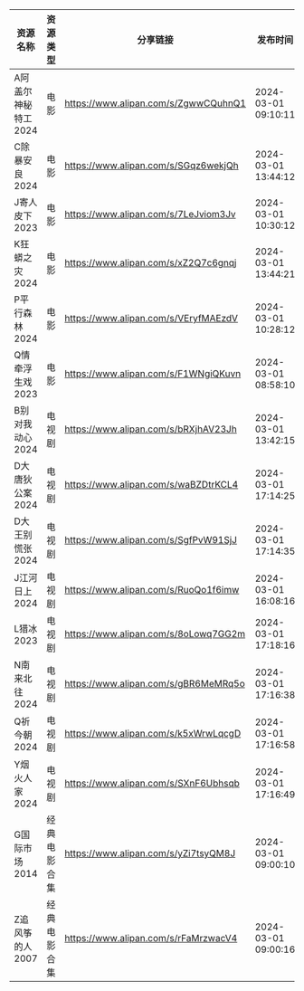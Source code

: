 | 资源名称         | 资源类型   | 分享链接                                 | 发布时间                |
| ------------ | ------ | ------------------------------------ | ------------------- |
| A阿盖尔神秘特工2024 | 电影     | https://www.alipan.com/s/ZgwwCQuhnQ1 | 2024-03-01 09:10:11 |
| C除暴安良2024    | 电影     | https://www.alipan.com/s/SGqz6wekjQh | 2024-03-01 13:44:12 |
| J寄人皮下2023    | 电影     | https://www.alipan.com/s/7LeJviom3Jv | 2024-03-01 10:30:12 |
| K狂蟒之灾2024    | 电影     | https://www.alipan.com/s/xZ2Q7c6gnqj | 2024-03-01 13:44:21 |
| P平行森林2024    | 电影     | https://www.alipan.com/s/VEryfMAEzdV | 2024-03-01 10:28:12 |
| Q情牵浮生戏2023   | 电影     | https://www.alipan.com/s/F1WNgiQKuvn | 2024-03-01 08:58:10 |
| B别对我动心2024   | 电视剧    | https://www.alipan.com/s/bRXjhAV23Jh | 2024-03-01 13:42:15 |
| D大唐狄公案2024   | 电视剧    | https://www.alipan.com/s/waBZDtrKCL4 | 2024-03-01 17:14:25 |
| D大王别慌张2024   | 电视剧    | https://www.alipan.com/s/SgfPvW91SjJ | 2024-03-01 17:14:35 |
| J江河日上2024    | 电视剧    | https://www.alipan.com/s/RuoQo1f6imw | 2024-03-01 16:08:16 |
| L猎冰2023      | 电视剧    | https://www.alipan.com/s/8oLowq7GG2m | 2024-03-01 17:18:16 |
| N南来北往2024    | 电视剧    | https://www.alipan.com/s/gBR6MeMRq5o | 2024-03-01 17:16:38 |
| Q祈今朝2024     | 电视剧    | https://www.alipan.com/s/k5xWrwLqcgD | 2024-03-01 17:16:58 |
| Y烟火人家2024    | 电视剧    | https://www.alipan.com/s/SXnF6Ubhsqb | 2024-03-01 17:16:49 |
| G国际市场2014    | 经典电影合集 | https://www.alipan.com/s/yZi7tsyQM8J | 2024-03-01 09:00:10 |
| Z追风筝的人2007   | 经典电影合集 | https://www.alipan.com/s/rFaMrzwacV4 | 2024-03-01 09:00:16 |
